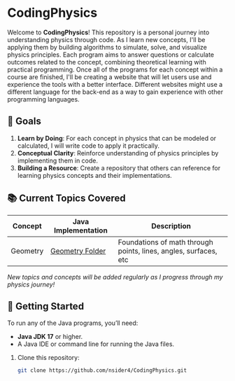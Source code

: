 # CodingPhysics

Welcome to **CodingPhysics**! This repository is a personal journey into understanding physics through code. As I learn new concepts, I'll be applying them by building algorithms to simulate, solve, and visualize physics principles. Each program aims to answer questions or calculate outcomes related to the concept, combining theoretical learning with practical programming. Once all of the programs for each concept within a course are finished, I'll be creating a website that will let users use and experience the tools with a better interface. Different websites might use a different language for the back-end as a way to gain experience with other programming languages.

## 🎯 Goals

1. **Learn by Doing**: For each concept in physics that can be modeled or calculated, I will write code to apply it practically.
2. **Conceptual Clarity**: Reinforce understanding of physics principles by implementing them in code.
3. **Building a Resource**: Create a repository that others can reference for learning physics concepts and their implementations.

## 📚 Current Topics Covered

| Concept        | Java Implementation             | Description                                          |
| -------------- | --------------------------------| ---------------------------------------------------- |
| Geometry      | [Geometry Folder](CodingPhysics/Geometry)      | Foundations of math through points, lines, angles, surfaces, etc   |

*New topics and concepts will be added regularly as I progress through my physics journey!*

## 🚀 Getting Started

To run any of the Java programs, you’ll need:
- **Java JDK 17** or higher.
- A Java IDE or command line for running the Java files.

1. Clone this repository:
   ```bash
   git clone https://github.com/nsider4/CodingPhysics.git
